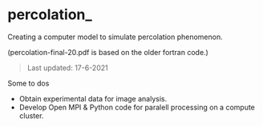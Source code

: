 # percolation_
Creating a computer model to simulate percolation phenomenon.






(percolation-final-20.pdf is based on the older fortran code.)

>Last updated: 17-6-2021

Some to dos
* Obtain experimental data for image analysis.
* Develop Open MPI & Python code for paralell processing on a compute cluster.
